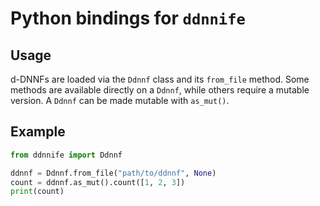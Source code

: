 # Python bindings for `ddnnife`

## Usage

d-DNNFs are loaded via the `Ddnnf` class and its `from_file` method.
Some methods are available directly on a `Ddnnf`, while others require a mutable version.
A `Ddnnf` can be made mutable with `as_mut()`.

## Example

```python
from ddnnife import Ddnnf

ddnnf = Ddnnf.from_file("path/to/ddnnf", None)
count = ddnnf.as_mut().count([1, 2, 3])
print(count)
```
